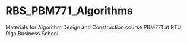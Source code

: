 # RBS_PBM771_Algorithms
Materials for Algorithm Design and Construction course PBM771 at RTU Riga Business School
